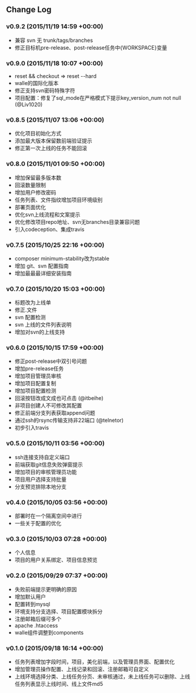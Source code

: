 ## Change Log

### v0.9.2 (2015/11/19 14:59 +00:00)
- 兼容 svn 无 trunk/tags/branches
- 修正目标机pre-release、post-release任务中{WORKSPACE}变量

### v0.9.0 (2015/11/18 10:07 +00:00)
- reset && checkout => reset --hard
- walle的国际化版本
- 修正支持svn密码特殊字符
- 项目配置：修复了sql_mode在严格模式下提示key_version_num not null (@Liv1020)

### v0.8.5 (2015/11/07 13:06 +00:00)
- 优化项目初始化方式
- 添加最大版本保留数前端验证提示
- 修正第一次上线的任务不能回滚

### v0.8.0 (2015/11/01 09:50 +00:00)
- 增加保留最多版本数
- 回滚数量限制
- 增加用户修改密码
- 任务列表、文件指纹增加项目环境级别
- 部署页面优化
- 优化svn上线流程和文案提示
- 优化修改项目repo地址、svn无branches目录兼容问题
- 引入codeception、集成travis

### v0.7.5 (2015/10/25 22:16 +00:00)
- composer minimum-stability改为stable
- 增加 git、svn 配置指南
- 增加最最最详细安装指南

### v0.7.0 (2015/10/20 15:03 +00:00)
- 标题改为上线单
- 修正.文件
- svn 配置检测
- svn 上线的文件列表说明
- 增加对svn的上线支持

### v0.6.0 (2015/10/15 17:59 +00:00)
- 修正post-release中双引号问题
- 增加pre-release任务
- 增加项目管理员审核
- 增加项目配置复制
- 增加项目配置检测
- 回滚按钮改成文成也可点击 (@itbeihe)
- 非项目创建人不可修改其配置
- 修正前端分支列表获取append问题
- 通过ssh的rsync传输支持非22端口 (@telnetor)
- 初步引入travis

### v0.5.0 (2015/10/11 03:56 +00:00)
- ssh连接支持自定义端口
- 前端获取git信息失败弹窗提示
- 增加项目的审核管理员功能
- 项目用户选择支持批量
- 分支预览排除本地分支

### v0.4.0 (2015/10/05 03:56 +00:00)
- 部署时在一个隔离空间中进行
- 一些关于配置的优化

### v0.3.0 (2015/10/03 07:28 +00:00)
- 个人信息
- 项目的用户关系绑定、项目信息预览

### v0.2.0 (2015/09/29 07:37 +00:00)
- 失败前端提示更明确的原因
- 增加默认用户
- 配置转到mysql
- 环境支持分支选择、项目配置模块拆分
- 注册邮箱后缀可多个
- apache .htaccess
- walle组件调整到components

### v0.1.0 (2015/09/18 16:14 +00:00)
- 任务列表增加字段时间，项目，美化前端，以及管理员界面、配置优化
- 增加管理员操作配置、上线记录和回滚、注册邮箱可自定义
- 上线环境选择分类、上线任务分页、未审核通过，未上线任务可以删除、上线任务列表显示上线时间、线上文件md5